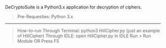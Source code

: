 DeCryptoSuite is a Python3.x application for decryption of ciphers.

> Pre-Requesties:
    Python 3.x

--------------------------------------------------------------------

> How-to-run
  Through Terminal:
      python3 HillCipher.py (just an example of HillCipher)
   Through IDLE:
      open HillCipher.py in IDLE
      Run > Run Module OR Press F5
